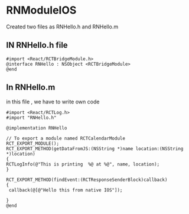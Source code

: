 # RNModuleIOS
Created two files as RNHello.h and RNHello.m
## IN RNHello.h file
```
#import <React/RCTBridgeModule.h>
@interface RNHello : NSObject <RCTBridgeModule>
@end

```

## In RNHello.m
 in this file , we have to write own code
 
 ```
#import <React/RCTLog.h>
#import "RNHello.h"

@implementation RNHello

// To export a module named RCTCalendarModule
RCT_EXPORT_MODULE();
RCT_EXPORT_METHOD(getDataFromJS:(NSString *)name location:(NSString *)location)
{
 RCTLogInfo(@"This is printing  %@ at %@", name, location);
}

RCT_EXPORT_METHOD(findEvent:(RCTResponseSenderBlock)callback)
{
  callback(@[@"Hello this from native IOS"]);

}
@end
 
 ```

